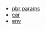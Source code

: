 - [pbr params](https://yomotsu.github.io/examples/2022-10-05-techfeed-experts-night-5/1/)
- [car](https://yomotsu.github.io/examples/2022-10-05-techfeed-experts-night-5/2/)
- [env](https://yomotsu.github.io/examples/2022-10-05-techfeed-experts-night-5/3/)
